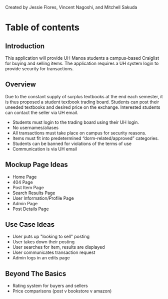 Created by Jessie Flores, Vincent Nagoshi, and Mitchell Sakuda

# Table of contents

## Introduction

This application will provide UH Manoa students a campus-based Craiglist for buying and selling items. The application requires a UH system login to provide security for transactions. 

## Overview

Due to the constant supply of surplus textbooks at the end each semester, it is thus proposed a student textbook trading board. Students can post their uneeded textbooks and desired price on the exchange. Interested students can contact the seller via UH email.
* Students must login to the trading board using their UH login.
* No usernames/aliases
* All transactions must take place on campus for security reasons.
* Items must fit into predetermined “dorm-related/approved” categories.
* Students can be banned for violations of the terms of use
* Communication is via UH email


## Mockup Page Ideas
* Home Page
* 404 Page
* Post Item Page
* Search Results Page
* User Information/Profile Page
* Admin Page
* Post Details Page

## Use Case Ideas
* User puts up "looking to sell" posting
* User takes down their posting
* User searches for item, results are displayed
* User communicates transaction request
* Admin logs in an edits page

## Beyond The Basics
* Rating system for buyers and sellers
* Price comparisons (post v bookstore v amazon)
